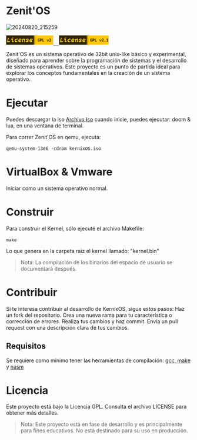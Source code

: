 # Zenit'OS
![20240820_215259](https://github.com/user-attachments/assets/6e745cfb-7acc-4d4c-9bae-7212377a80ca)

<a href="https://raw.githubusercontent.com/dabl03/ZenitOS/main/GPL-2.0%20license"><!--I'm using line breaks in comments to avoid Markdown interpretation.
  --><img src="https://raw.githubusercontent.com/dabl03/ZenitOS/main/logos/license-gpl%20v2.png" alt="License gpl v2 logo" height="25px"/><!--
--></a><!--
--><a href="https://raw.githubusercontent.com/dabl03/ZenitOS/main/LICENSE"><!--
  -->&nbsp;&nbsp;&nbsp;&nbsp;<img src="https://raw.githubusercontent.com/dabl03/ZenitOS/main/logos/license-gpl%20v2-1.png" alt="License gpl v2.1 logo" height="25px"/><!--
--></a>

Zenit'OS es un sistema operativo de 32bit unix-like básico y experimental, diseñado para aprender sobre la programación de sistemas y el desarrollo de sistemas operativos. Este proyecto es un punto de partida ideal para explorar los conceptos fundamentales en la creación de un sistema operativo.
# Ejecutar 
Puedes descargar la iso [Archivo Iso](https://github.com/CipherGo/KernixOS/releases/download/kernixOS/kernixOS.iso) cuando inicie, puedes ejecutar: doom & lua, en una ventana de terminal.

Para correr Zenit'OS en qemu, ejecuta:
```
qemu-system-i386 -cdrom kernixOS.iso
```
# VirtualBox & Vmware 
Iniciar como un sistema operativo normal.

# Construir 
Para construir el Kernel, sólo ejecuté el archivo Makefile:
```
make
```
Lo que genera en la carpeta raiz el kernel llamado: "kernel.bin"

> Nota: La compilación de los binarios del espacio de usuario se documentará después.

# Contribuir
Si te interesa contribuir al desarrollo de KernixOS, sigue estos pasos: Haz un fork del repositorio. Crea una nueva rama para tu característica o corrección de errores. Realiza tus cambios y haz commit. Envía un pull request con una descripción clara de tus cambios.

## Requisitos
Se requiere como mínimo tener las herramientas de compilación: [gcc, make](https://gcc.gnu.org/) y [nasm](https://www.nasm.us/)

# Licencia 
Este proyecto está bajo la Licencia GPL. Consulta el archivo LICENSE para obtener más detalles.
> Nota: Este proyecto está en fase de desarrollo y es principalmente para fines educativos. No está destinado para su uso en producción.
